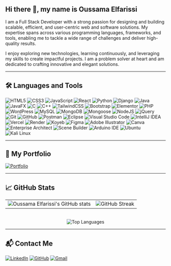 ## Hi there 👋, my name is Oussama Elfarissi

I am a Full Stack Developer with a strong passion for designing and building scalable, efficient, and user-centric web and software solutions. My expertise spans across various programming languages, frameworks, and tools, enabling me to tackle a wide range of challenges and deliver high-quality results.

I enjoy exploring new technologies, learning continuously, and leveraging my skills to create impactful projects. I am a problem solver at heart and am dedicated to crafting innovative and elegant solutions.

---

## 🛠️ Languages and Tools

![HTML5](https://img.shields.io/badge/html5-%23E34F26.svg?style=for-the-badge&logo=html5&logoColor=white)
![CSS3](https://img.shields.io/badge/css3-%231572B6.svg?style=for-the-badge&logo=css3&logoColor=white)
![JavaScript](https://img.shields.io/badge/javascript-%23323330.svg?style=for-the-badge&logo=javascript&logoColor=%23F7DF1E)
![React](https://img.shields.io/badge/react-%2320232a.svg?style=for-the-badge&logo=react&logoColor=%2361DAFB)
![Python](https://img.shields.io/badge/python-3670A0?style=for-the-badge&logo=python&logoColor=ffdd54)
![Django](https://img.shields.io/badge/django-%23092E20.svg?style=for-the-badge&logo=django&logoColor=white)
![Java](https://img.shields.io/badge/Java-ED8B00?style=for-the-badge&logo=openjdk&logoColor=white)
![JavaFX](https://img.shields.io/badge/javafx-%23B07219.svg?style=for-the-badge&logo=java&logoColor=white)
![C](https://img.shields.io/badge/c-%2300599C.svg?style=for-the-badge&logo=c&logoColor=white)
![C++](https://img.shields.io/badge/c++-%2300599C.svg?style=for-the-badge&logo=c%2B%2B&logoColor=white)
![TailwindCSS](https://img.shields.io/badge/tailwindcss-%2338B2AC.svg?style=for-the-badge&logo=tailwind-css&logoColor=white)
![Bootstrap](https://img.shields.io/badge/bootstrap-%23563D7C.svg?style=for-the-badge&logo=bootstrap&logoColor=white)
![Elementor](https://img.shields.io/badge/elementor-%23D54B3D.svg?style=for-the-badge&logo=elementor&logoColor=white)
![PHP](https://img.shields.io/badge/php-%23777BB4.svg?style=for-the-badge&logo=php&logoColor=white)
![WordPress](https://img.shields.io/badge/wordpress-%23117AC9.svg?style=for-the-badge&logo=wordpress&logoColor=white)
![MySQL](https://img.shields.io/badge/mysql-%2300f.svg?style=for-the-badge&logo=mysql&logoColor=white)
![MongoDB](https://img.shields.io/badge/MongoDB-%234ea94b.svg?style=for-the-badge&logo=mongodb&logoColor=white)
![Mongoose](https://img.shields.io/badge/mongoose-%23A821A8.svg?style=for-the-badge&logo=mongoose&logoColor=white)
![NodeJS](https://img.shields.io/badge/node.js-6DA55F?style=for-the-badge&logo=node.js&logoColor=white)
![jQuery](https://img.shields.io/badge/jquery-%230769AD.svg?style=for-the-badge&logo=jquery&logoColor=white)
![Git](https://img.shields.io/badge/git-%23F05033.svg?style=for-the-badge&logo=git&logoColor=white)
![GitHub](https://img.shields.io/badge/github-%23121011.svg?style=for-the-badge&logo=github&logoColor=white)
![Postman](https://img.shields.io/badge/Postman-FF6C37?style=for-the-badge&logo=postman&logoColor=white)
![Eclipse](https://img.shields.io/badge/eclipse-2C2255.svg?style=for-the-badge&logo=eclipse&logoColor=white)
![Visual Studio Code](https://img.shields.io/badge/Visual%20Studio%20Code-0078d7.svg?style=for-the-badge&logo=visual-studio-code&logoColor=white)
![IntelliJ IDEA](https://img.shields.io/badge/IntelliJ%20IDEA-000000?style=for-the-badge&logo=intellij-idea&logoColor=white)
![Vercel](https://img.shields.io/badge/vercel-%23000000.svg?style=for-the-badge&logo=vercel&logoColor=white)
![Render](https://img.shields.io/badge/render-%2320285E.svg?style=for-the-badge&logo=render&logoColor=white)
![Koyeb](https://img.shields.io/badge/koyeb-%23434343.svg?style=for-the-badge&logo=koyeb&logoColor=white)
![Figma](https://img.shields.io/badge/Figma-F24E1E.svg?style=for-the-badge&logo=figma&logoColor=white)
![Adobe Illustrator](https://img.shields.io/badge/Adobe%20Illustrator-FF9A00.svg?style=for-the-badge&logo=adobe-illustrator&logoColor=white)
![Canva](https://img.shields.io/badge/Canva-00C4CC.svg?style=for-the-badge&logo=canva&logoColor=white)
![Enterprise Architect](https://img.shields.io/badge/Enterprise%20Architect-007ACC.svg?style=for-the-badge)
![Scene Builder](https://img.shields.io/badge/Scene%20Builder-0078D7.svg?style=for-the-badge&logo=java&logoColor=white)
![Arduino IDE](https://img.shields.io/badge/Arduino%20IDE-00979D.svg?style=for-the-badge&logo=arduino&logoColor=white)
![Ubuntu](https://img.shields.io/badge/Ubuntu-E95420.svg?style=for-the-badge&logo=ubuntu&logoColor=white)
![Kali Linux](https://img.shields.io/badge/Kali%20Linux-557C94.svg?style=for-the-badge&logo=kalilinux&logoColor=white)

<!--![Redux](https://img.shields.io/badge/redux-%23593d88.svg?style=for-the-badge&logo=redux&logoColor=white)-->
<!--![Next.js](https://img.shields.io/badge/next.js-%23000000.svg?style=for-the-badge&logo=next.js&logoColor=white)-->
<!--![Express](https://img.shields.io/badge/express-%23404d59.svg?style=for-the-badge&logo=express&logoColor=white)-->
<!--![Android Studio](https://img.shields.io/badge/Android%20Studio-3DDC84.svg?style=for-the-badge&logo=android-studio&logoColor=white)-->
<!--![Docker](https://img.shields.io/badge/docker-%230db7ed.svg?style=for-the-badge&logo=docker&logoColor=white)-->

---

## 📂 My Portfolio

[![Portfolio](https://img.shields.io/badge/Portfolio-%23000000.svg?style=for-the-badge&logo=firefox&logoColor=#FF7139)](https://elfarissi-portfolio.vercel.app/)

---

## 📈 GitHub Stats

<div align="center">
  <table>
    <tr>
      <td>
        <img src="https://github-readme-stats.vercel.app/api?username=elfarissio15&show_icons=true&theme=radical" alt="Oussama Elfarissi's GitHub stats" />
      </td>
      <td>
        <img src="https://github-readme-streak-stats.herokuapp.com?user=elfarissio15&theme=dark&date_format=M%20j%5B%2C%20Y%5D" alt="GitHub Streak" />
      </td>
    </tr>
  </table>
  <br />
  <img src="https://github-readme-stats.vercel.app/api/top-langs/?username=elfarissio15&layout=compact&theme=dracula&langs_count=20" alt="Top Languages" />
</div>

---

## 📬 Contact Me

[![LinkedIn](https://img.shields.io/badge/LinkedIn-blue?style=for-the-badge&logo=linkedin&logoColor=white)](https://www.linkedin.com/in/oussama-el-farissi)
[![GitHub](https://img.shields.io/badge/GitHub-black?style=for-the-badge&logo=github&logoColor=white)](https://github.com/elfarissio15)
[![Gmail](https://img.shields.io/badge/Gmail-red?style=for-the-badge&logo=gmail&logoColor=white)](mailto:oussamaelfarissi2005@gmail.com)
